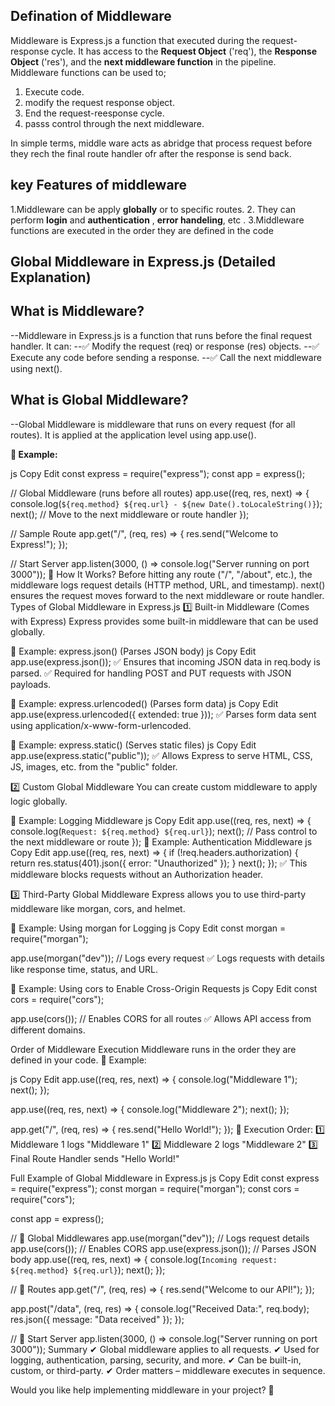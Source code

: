##  **Defination of Middleware**

Middleware is Express.js a function that executed during the request-response cycle. It has access to the **Request Object** ('req'), the **Response Object** ('res'), and the **next middleware function** in the pipeline. Middleware functions can be used to;

1. Execute code.
2. modify the request response object.
3. End the request-reesponse cycle.
4. passs control through the next middleware.

In simple terms, middle ware acts as abridge that process request before they rech the final route handler ofr after the response is send back.

## **key Features of middleware**
1.Middleware can be apply **globally** or to specific routes.
2. They can perform **login** and **authentication** , **error handeling**, etc .
3.Middleware functions are executed in the order they are defined in the code


## **Global Middleware in Express.js (Detailed Explanation)**
## What is Middleware?
--Middleware in Express.js is a function that runs before the final request handler. It can:
--✅ Modify the request (req) or response (res) objects.
--✅ Execute any code before sending a response.
--✅ Call the next middleware using next().

## **What is Global Middleware?**
--Global Middleware is middleware that runs on every request (for all routes). It is applied at the application level using app.use().

**📌 Example:**

js
Copy
Edit
const express = require("express");
const app = express();

// Global Middleware (runs before all routes)
app.use((req, res, next) => {
    console.log(`${req.method} ${req.url} - ${new Date().toLocaleString()}`);
    next(); // Move to the next middleware or route handler
});

// Sample Route
app.get("/", (req, res) => {
    res.send("Welcome to Express!");
});

// Start Server
app.listen(3000, () => console.log("Server running on port 3000"));
🔹 How It Works?
Before hitting any route ("/", "/about", etc.), the middleware logs request details (HTTP method, URL, and timestamp).
next() ensures the request moves forward to the next middleware or route handler.
Types of Global Middleware in Express.js
1️⃣ Built-in Middleware (Comes with Express)
Express provides some built-in middleware that can be used globally.

📌 Example: express.json() (Parses JSON body)
js
Copy
Edit
app.use(express.json()); 
✅ Ensures that incoming JSON data in req.body is parsed.
✅ Required for handling POST and PUT requests with JSON payloads.

📌 Example: express.urlencoded() (Parses form data)
js
Copy
Edit
app.use(express.urlencoded({ extended: true }));
✅ Parses form data sent using application/x-www-form-urlencoded.

📌 Example: express.static() (Serves static files)
js
Copy
Edit
app.use(express.static("public"));
✅ Allows Express to serve HTML, CSS, JS, images, etc. from the "public" folder.

2️⃣ Custom Global Middleware
You can create custom middleware to apply logic globally.

📌 Example: Logging Middleware
js
Copy
Edit
app.use((req, res, next) => {
    console.log(`Request: ${req.method} ${req.url}`);
    next(); // Pass control to the next middleware or route
});
📌 Example: Authentication Middleware
js
Copy
Edit
app.use((req, res, next) => {
    if (!req.headers.authorization) {
        return res.status(401).json({ error: "Unauthorized" });
    }
    next();
});
✅ This middleware blocks requests without an Authorization header.

3️⃣ Third-Party Global Middleware
Express allows you to use third-party middleware like morgan, cors, and helmet.

📌 Example: Using morgan for Logging
js
Copy
Edit
const morgan = require("morgan");

app.use(morgan("dev")); // Logs every request
✅ Logs requests with details like response time, status, and URL.

📌 Example: Using cors to Enable Cross-Origin Requests
js
Copy
Edit
const cors = require("cors");

app.use(cors()); // Enables CORS for all routes
✅ Allows API access from different domains.

Order of Middleware Execution
Middleware runs in the order they are defined in your code.
📌 Example:

js
Copy
Edit
app.use((req, res, next) => {
    console.log("Middleware 1");
    next();
});

app.use((req, res, next) => {
    console.log("Middleware 2");
    next();
});

app.get("/", (req, res) => {
    res.send("Hello World!");
});
🔹 Execution Order:
1️⃣ Middleware 1 logs "Middleware 1"
2️⃣ Middleware 2 logs "Middleware 2"
3️⃣ Final Route Handler sends "Hello World!"

Full Example of Global Middleware in Express.js
js
Copy
Edit
const express = require("express");
const morgan = require("morgan");
const cors = require("cors");

const app = express();

// 🔹 Global Middlewares
app.use(morgan("dev")); // Logs request details
app.use(cors()); // Enables CORS
app.use(express.json()); // Parses JSON body
app.use((req, res, next) => {
    console.log(`Incoming request: ${req.method} ${req.url}`);
    next();
});

// 🔹 Routes
app.get("/", (req, res) => {
    res.send("Welcome to our API!");
});

app.post("/data", (req, res) => {
    console.log("Received Data:", req.body);
    res.json({ message: "Data received" });
});

// 🔹 Start Server
app.listen(3000, () => console.log("Server running on port 3000"));
Summary
✔ Global middleware applies to all requests.
✔ Used for logging, authentication, parsing, security, and more.
✔ Can be built-in, custom, or third-party.
✔ Order matters – middleware executes in sequence.

Would you like help implementing middleware in your project? 🚀












